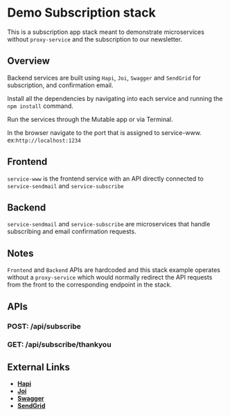 Demo Subscription stack
===

This is a subscription app stack meant to demonstrate microservices without `proxy-service` and the subscription to our newsletter.

## Overview

Backend services are built using `Hapi`, `Joi`, `Swagger` and `SendGrid` for subscription, and confirmation email.

Install all the dependencies by navigating into each service and running the `npm install` command.

Run the services through the Mutable app or via Terminal.

In the browser navigate to the port that is assigned to service-www. ex:`http://localhost:1234`

## Frontend
`service-www` is the frontend service with an API directly connected to `service-sendmail` and `service-subscribe`

## Backend
`service-sendmail` and `service-subscribe` are microservices that handle subscribing and email confirmation requests.

## Notes
`Frontend` and `Backend` APIs are hardcoded and this stack example operates without a `proxy-service` which would normally redirect the API requests from the front to the corresponding endpoint in the stack.


APIs
---

### POST: /api/subscribe

### GET: /api/subscribe/thankyou

External Links
---

- [**Hapi**](https://hapijs.com/)
- [**Joi**](https://hapijs.com/tutorials/validation#joi)
- [**Swagger**](https://github.com/glennjones/hapi-swagger)
- [**SendGrid**](https://sendgrid.com/)
